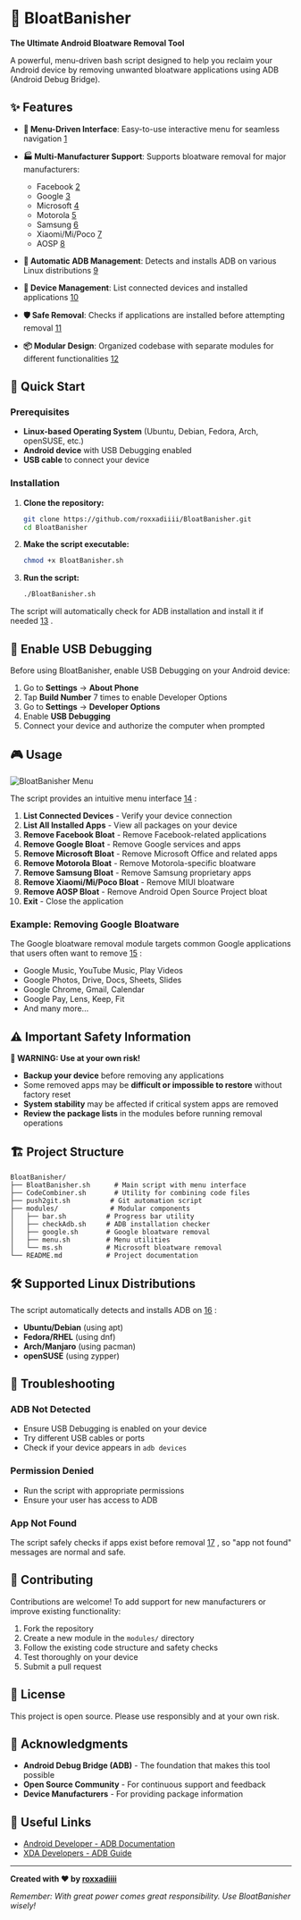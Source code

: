 # 🧹 BloatBanisher

**The Ultimate Android Bloatware Removal Tool**

A powerful, menu-driven bash script designed to help you reclaim your Android device by removing unwanted bloatware applications using ADB (Android Debug Bridge).

## ✨ Features

- **🎯 Menu-Driven Interface**: Easy-to-use interactive menu for seamless navigation [1](#0-0) 
- **🏭 Multi-Manufacturer Support**: Supports bloatware removal for major manufacturers:
  - Facebook [2](#0-1) 
  - Google [3](#0-2) 
  - Microsoft [4](#0-3) 
  - Motorola [5](#0-4) 
  - Samsung [6](#0-5) 
  - Xiaomi/Mi/Poco [7](#0-6) 
  - AOSP [8](#0-7) 

- **🔧 Automatic ADB Management**: Detects and installs ADB on various Linux distributions [9](#0-8) 
- **📱 Device Management**: List connected devices and installed applications [10](#0-9) 
- **🛡️ Safe Removal**: Checks if applications are installed before attempting removal [11](#0-10) 
- **📦 Modular Design**: Organized codebase with separate modules for different functionalities [12](#0-11) 

## 🚀 Quick Start

### Prerequisites

- **Linux-based Operating System** (Ubuntu, Debian, Fedora, Arch, openSUSE, etc.)
- **Android device** with USB Debugging enabled
- **USB cable** to connect your device

### Installation

1. **Clone the repository:**
   ```bash
   git clone https://github.com/roxxadiiii/BloatBanisher.git
   cd BloatBanisher
   ```

2. **Make the script executable:**
   ```bash
   chmod +x BloatBanisher.sh
   ```

3. **Run the script:**
   ```bash
   ./BloatBanisher.sh
   ```

The script will automatically check for ADB installation and install it if needed [13](#0-12) .

## 📱 Enable USB Debugging

Before using BloatBanisher, enable USB Debugging on your Android device:

1. Go to **Settings** → **About Phone**
2. Tap **Build Number** 7 times to enable Developer Options
3. Go to **Settings** → **Developer Options**
4. Enable **USB Debugging**
5. Connect your device and authorize the computer when prompted

## 🎮 Usage

![BloatBanisher Menu](images/menu-screenshot.png)

The script provides an intuitive menu interface [14](#0-13) :

1. **List Connected Devices** - Verify your device connection
2. **List All Installed Apps** - View all packages on your device
3. **Remove Facebook Bloat** - Remove Facebook-related applications
4. **Remove Google Bloat** - Remove Google services and apps
5. **Remove Microsoft Bloat** - Remove Microsoft Office and related apps
6. **Remove Motorola Bloat** - Remove Motorola-specific bloatware
7. **Remove Samsung Bloat** - Remove Samsung proprietary apps
8. **Remove Xiaomi/Mi/Poco Bloat** - Remove MIUI bloatware
9. **Remove AOSP Bloat** - Remove Android Open Source Project bloat
10. **Exit** - Close the application

### Example: Removing Google Bloatware

The Google bloatware removal module targets common Google applications that users often want to remove [15](#0-14) :

- Google Music, YouTube Music, Play Videos
- Google Photos, Drive, Docs, Sheets, Slides
- Google Chrome, Gmail, Calendar
- Google Pay, Lens, Keep, Fit
- And many more...

## ⚠️ Important Safety Information

**🔴 WARNING: Use at your own risk!**

- **Backup your device** before removing any applications
- Some removed apps may be **difficult or impossible to restore** without factory reset
- **System stability** may be affected if critical system apps are removed
- **Review the package lists** in the modules before running removal operations

## 🏗️ Project Structure

```
BloatBanisher/
├── BloatBanisher.sh      # Main script with menu interface
├── CodeCombiner.sh       # Utility for combining code files
├── push2git.sh          # Git automation script
├── modules/             # Modular components
│   ├── bar.sh          # Progress bar utility
│   ├── checkAdb.sh     # ADB installation checker
│   ├── google.sh       # Google bloatware removal
│   ├── menu.sh         # Menu utilities
│   └── ms.sh           # Microsoft bloatware removal
└── README.md           # Project documentation
```

## 🛠️ Supported Linux Distributions

The script automatically detects and installs ADB on [16](#0-15) :

- **Ubuntu/Debian** (using apt)
- **Fedora/RHEL** (using dnf)
- **Arch/Manjaro** (using pacman)
- **openSUSE** (using zypper)

## 🔧 Troubleshooting

### ADB Not Detected
- Ensure USB Debugging is enabled on your device
- Try different USB cables or ports
- Check if your device appears in `adb devices`

### Permission Denied
- Run the script with appropriate permissions
- Ensure your user has access to ADB

### App Not Found
The script safely checks if apps exist before removal [17](#0-16) , so "app not found" messages are normal and safe.

## 🤝 Contributing

Contributions are welcome! To add support for new manufacturers or improve existing functionality:

1. Fork the repository
2. Create a new module in the `modules/` directory
3. Follow the existing code structure and safety checks
4. Test thoroughly on your device
5. Submit a pull request

## 📄 License

This project is open source. Please use responsibly and at your own risk.

## 🙏 Acknowledgments

- **Android Debug Bridge (ADB)** - The foundation that makes this tool possible
- **Open Source Community** - For continuous support and feedback
- **Device Manufacturers** - For providing package information

## 🔗 Useful Links

- [Android Developer - ADB Documentation](https://developer.android.com/studio/command-line/adb)
- [XDA Developers - ADB Guide](https://www.xda-developers.com/install-adb-windows-macos-linux/)

---

**Created with ❤️ by [roxxadiiii](https://github.com/roxxadiiii)**

*Remember: With great power comes great responsibility. Use BloatBanisher wisely!*
